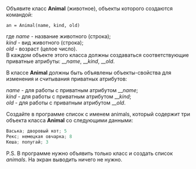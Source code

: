 Объявите класс **Animal** (животное), объекты которого создаются командой:

`an = Animal(name, kind, old)`

где _name_ - название животного (строка);  
_kind_ - вид животного (строка);  
_old_ - возраст (целое число).  
В каждом объекте этого класса должны создаваться соответствующие приватные атрибуты: ___name_, ___kind_, ___old_.

В классе **Animal** должны быть объявлены объекты-свойства для изменения и считывания приватных атрибутов:

_name_ - для работы с приватным атрибутом ___name_;  
_kind_ - для работы с приватным атрибутом ___kind_;  
_old_ - для работы с приватным атрибутом ___old_.

Создайте в программе список с именем animals, который содержит три объекта класса **Animal** со следующими данными:
```python
Васька; дворовый кот; 5
Рекс; немецкая овчарка; 8
Кеша; попугай; 3
```
P.S. В программе нужно объявить только класс и создать список _animals_. На экран выводить ничего не нужно.